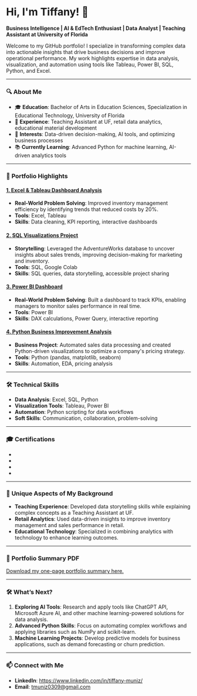 # Hi, I'm Tiffany! 👋  

**Business Intelligence | AI & EdTech Enthusiast | Data Analyst | Teaching Assistant at University of Florida**  

Welcome to my GitHub portfolio! I specialize in transforming complex data into actionable insights that drive business decisions and improve operational performance. My work highlights expertise in data analysis, visualization, and automation using tools like Tableau, Power BI, SQL, Python, and Excel.  

---

### 🔍 **About Me**
- 🎓 **Education**: Bachelor of Arts in Education Sciences, Specialization in Educational Technology, University of Florida  
- 💼 **Experience**: Teaching Assistant at UF, retail data analytics, educational material development 
- 🌟 **Interests**: Data-driven decision-making, AI tools, and optimizing business processes  
- 📚 **Currently Learning**: Advanced Python for machine learning, AI-driven analytics tools  

---

### 📂 **Portfolio Highlights**
#### [1. Excel & Tableau Dashboard Analysis](#)
- **Real-World Problem Solving**: Improved inventory management efficiency by identifying trends that reduced costs by 20%.  
- **Tools**: Excel, Tableau  
- **Skills**: Data cleaning, KPI reporting, interactive dashboards  

#### [2. SQL Visualizations Project](#)
- **Storytelling**: Leveraged the AdventureWorks database to uncover insights about sales trends, improving decision-making for marketing and inventory.  
- **Tools**: SQL, Google Colab  
- **Skills**: SQL queries, data storytelling, accessible project sharing  

#### [3. Power BI Dashboard](#)
- **Real-World Problem Solving**: Built a dashboard to track KPIs, enabling managers to monitor sales performance in real time.  
- **Tools**: Power BI  
- **Skills**: DAX calculations, Power Query, interactive reporting  

#### [4. Python Business Improvement Analysis](#)
- **Business Project**: Automated sales data processing and created Python-driven visualizations to optimize a company's pricing strategy.  
- **Tools**: Python (pandas, matplotlib, seaborn)  
- **Skills**: Automation, EDA, pricing analysis  

---

### 🛠️ **Technical Skills**
- **Data Analysis**: Excel, SQL, Python  
- **Visualization Tools**: Tableau, Power BI  
- **Automation**: Python scripting for data workflows  
- **Soft Skills**: Communication, collaboration, problem-solving  

---

### 🎓 **Certifications** 
- 
- 
- 
- 

---

### 📜 **Unique Aspects of My Background**
- **Teaching Experience**: Developed data storytelling skills while explaining complex concepts as a Teaching Assistant at UF.  
- **Retail Analytics**: Used data-driven insights to improve inventory management and sales performance in retail.  
- **Educational Technology**: Specialized in combining analytics with technology to enhance learning outcomes.  

---

### 📄 **Portfolio Summary PDF**
[Download my one-page portfolio summary here.](#)  

---

### 🛠️ **What’s Next?**
1. **Exploring AI Tools**: Research and apply tools like ChatGPT API, Microsoft Azure AI, and other machine learning-powered solutions for data analysis.  
2. **Advanced Python Skills**: Focus on automating complex workflows and applying libraries such as NumPy and scikit-learn.  
3. **Machine Learning Projects**: Develop predictive models for business applications, such as demand forecasting or churn prediction.  

---

### 📫 **Connect with Me**
- **LinkedIn**: https://www.linkedin.com/in/tiffany-muniz/ 
- **Email**: tmuniz0309@gmail.com

